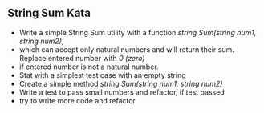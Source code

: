 ## String Sum Kata

* Write a simple String Sum utility with a function <em>string Sum(string num1, string num2)</em>, 
* which can accept only natural numbers and will return their sum. Replace entered number with <em>0 (zero)</em> 
* if entered number is not a natural number.
* Stat with a simplest test case with an empty string
* Create a simple method <em>string Sum(string num1, string num2)</em>
* Write a test to pass small numbers and refactor, if test passed
* try to write more code and refactor

